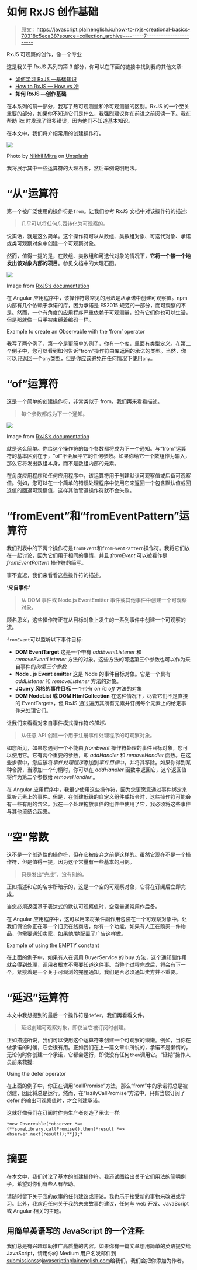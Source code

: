 # 如何 RxJS 创作基础

> 原文：<https://javascript.plainenglish.io/how-to-rxjs-creational-basics-70318c5eca38?source=collection_archive---------7----------------------->

RxJS 可观察的创作，像一个专业

这是我关于 RxJS 系列的第 3 部分，你可以在下面的链接中找到我的其他文章:

*   [如何学习 RxJS —基础知识](https://medium.com/javascript-in-plain-english/how-to-rxjs-the-basics-d5a5905497e0)
*   [How to RxJS — How vs 冷](https://medium.com/javascript-in-plain-english/how-to-rxjs-hot-vs-cold-3b430c4b7690)
*   **如何 RxJS —创作基础**

在本系列的前一部分，我写了热可观测量和冷可观测量的区别。RxJS 的一个至关重要的部分，如果你不知道它们是什么，我强烈建议你在前进之前阅读一下。我在帮助 Rx 时发现了很多错误，因为他们不知道基本知识。

在本文中，我们将介绍常用的创建操作符。

![](img/4a26c45abe0b7aec249ce4d1522c40bd.png)

Photo by [Nikhil Mitra](https://unsplash.com/@nikhilmitra?utm_source=unsplash&utm_medium=referral&utm_content=creditCopyText) on [Unsplash](https://unsplash.com/s/photos/create?utm_source=unsplash&utm_medium=referral&utm_content=creditCopyText)

我将展示其中一些运算符的大理石图，然后举例说明用法。

# “从”运算符

第一个被广泛使用的操作符是`from`。让我们参考 RxJS 文档中对该操作符的描述:

> 几乎可以将任何东西转化为可观察的。

说实话，就是这么简单。这个操作符可以从数组、类数组对象、可迭代对象、承诺或类可观察对象中创建一个可观察对象。

然而，值得一提的是，在数组、类数组和可迭代对象的情况下，**它将一个接一个地发出该对象内部的项目**。参见文档中的大理石图。

![](img/967148a8a86e16dd3e463ed038d12735.png)

Image from [RxJS’s documentation](https://rxjs-dev.firebaseapp.com/api/index/function/from)

在 Angular 应用程序中，该操作符最常见的用法是从承诺中创建可观察值。npm 内部有几个依赖于承诺的库，因为承诺是 ES2015 规范的一部分，而可观察的不是。然而，一个有角度的应用程序严重依赖于可观测量，没有它们你也可以生活，但是那就像一只手被束缚着编码一样。

Example to create an Observable with the ‘from’ operator

我写了两个例子，第一个是更简单的例子，你有一个库，里面有类型定义。在第二个例子中，您可以看到如何告诉“from”操作符由库返回的承诺的类型。当然，你可以只返回一个`any`类型，但是你应该避免在任何情况下使用`any`。

# “of”运算符

这是一个简单的创建操作符，非常类似于 from。我们再来看看描述。

> 每个参数都成为下一个通知。

![](img/93f722589f93d61af419ddf9781e626b.png)

Image from [RxJS’s documentation](https://rxjs-dev.firebaseapp.com/api/index/function/of)

就是这么简单。你给这个操作符的每个参数都将成为下一个通知。与“from”运算符的基本区别在于，“of”不会展平它的任何参数。如果你给它一个数组作为输入，那么它将发出数组本身，而不是数组内部的元素。

在角度应用程序和任何应用程序中，该运算符用于创建默认可观察值或后备可观察值。例如，您可以在一个简单的错误处理程序中使用它来返回一个包含默认值或回退值的回退可观察值，这样其他管道操作符就不会失败。

# “fromEvent”和“fromEventPattern”运算符

我们列表中的下两个操作符是`fromEvent`和`fromEventPattern`操作符。我将它们放在一起讨论，因为它们用于相同的事情，并且 *fromEvent* 可以被看作是 *fromEventPattern* 操作符的简写。

事不宜迟，我们来看看这些操作符的描述。

**‘来自事件’**

> 从 DOM 事件或 Node.js EventEmitter 事件或其他事件中创建一个可观察对象。

顾名思义，这些操作符正在从目标对象上发生的一系列事件中创建一个可观察的流。

`fromEvent`可以监听以下事件目标:

*   **DOM EventTarget**
    这是一个带有 *addEventListener* 和 *removeEventListener* 方法的对象。这些方法的可选第三个参数也可以作为来自事件的*的第三个参数*
*   **Node . js Event emitter** 这是 Node 的事件目标对象。它是一个具有 *addListener* 和 *removeListener* 方法的对象。
*   **JQuery 风格的事件目标** 一个带有 *on* 和 *off* 方法的对象
*   **DOM NodeList 或 DOM HtmlCollection** 在这种情况下，尽管它们不是直接的 EventTargets，但 RxJS 通过遍历其所有元素并订阅每个元素上的给定事件来处理它们。

让我们来看看对来自事件模式操作符*的描述。*

> 从任意 API 创建一个用于注册事件处理程序的可观察对象。

如您所见，如果您遇到一个不能由 *fromEvent* 操作符处理的事件目标对象，您可以使用它。它有两个重要的参数，即 *addHandler* 和 *removeHandler* 函数。在这些步骤中，您应该将*事件处理程序*添加到*事件目标*中，并将其移除。如果你得到某种令牌，当添加一个句柄时，你可以在 *addHandler* 函数中返回它，这个返回值将作为第二个参数给 *removeHandler* 。

在 Angular 应用程序中，我很少使用这些操作符，因为您更愿意通过事件绑定来监听元素上的事件。但是，在创建低级的自定义组件或指令时，这些操作符可能会有一些有用的含义。我在一个处理拖放事件的组件中使用了它，我必须将这些事件与其他流结合起来。

# “空”常数

这不是一个创造性的操作符，但在它被废弃之前是这样的。虽然它现在不是一个操作符，但是值得一提，因为这个常量有一些基本的用例。

> 只是发出“完成”，没有别的。

正如描述和它的名字所暗示的，这是一个空的可观察对象，它将在订阅后立即完成。

当您必须返回基于表达式的默认可观察值时，空常量通常用作后备。

在 Angular 应用程序中，这可以用来将条件副作用包装在一个可观察对象中。让我们假设你正在写一个旧货在线商店，你有一个功能，如果有人正在购买一件物品，你需要通知卖家，如果他/她配置了广告这样做。

Example of using the EMPTY constant

在上面的例子中，如果有人在调用 BuyerService 的 buy 方法，这个通知副作用就会得到处理，调用者根本不需要知道这件事。当整个过程完成后，将会有下一个，紧接着是一个关于可观测的完整通知。我们是否必须通知卖方并不重要。

# “延迟”运算符

本文中我想提到的最后一个操作符是`defer`。我们再看看文件。

> 延迟创建可观察对象，即仅当它被订阅时创建。

正如描述所说，我们可以使用这个运算符来创建一个可观察的懒懒。例如，当你在做承诺的时候，它会很有用。正如我们在上一篇文章中所说的，承诺不是懒惰的，无论何时你创建一个承诺，它都会运行，即使没有任何`then`调用它。“延期”操作人员前来救援:

Using the defer operator

在上面的例子中，你正在调用“callPromise”方法，那么“from”中的承诺将总是被创建，因此将总是运行。然而，在“lazilyCallPromise”方法中，只有当您订阅了 defer 的输出可观察值时，才会创建承诺。

这就好像我们在订阅时作为生产者创造了承诺一样:

```
*new Observable(*observer *=> {**someLibrary.callPromise().then(*result *=> observer.next(result));**});*
```

# 摘要

在本文中，我们讨论了基本的创建操作符。我还试图给出关于它们用法的简明例子。希望对你们有些人有帮助。

请随时留下关于我的故事的任何建议或评论。我也乐于接受新的事物来改进或学习。此外，我欢迎任何关于我的未来故事的建议，任何与 web 开发、JavaScript 或 Angular 相关的主题。

## **用简单英语写的 JavaScript 的一个注释:**

我们总是有兴趣帮助推广高质量的内容。如果你有一篇文章想用简单的英语提交给 JavaScript，请用你的 Medium 用户名发邮件到[submissions@javascriptinplainenglish.com](mailto:submissions@javascriptinplainenglish.com)给我们，我们会把你添加为作者。